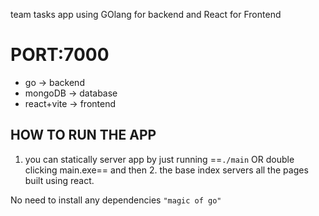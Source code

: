 team tasks app using GOlang for backend and React for Frontend

# PORT:7000

- go -> backend
- mongoDB -> database
- react+vite -> frontend


## HOW TO RUN THE APP
1. you can statically server app by just running ==```./main``` OR double clicking main.exe== and then 2. the base index servers 
all the pages built using react.

No need to install any dependencies ``` "magic of go" ```
